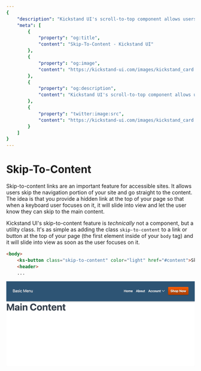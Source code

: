```yaml
---
{
    "description": "Kickstand UI's scroll-to-top component allows users to easily return to the top of a page with an easy-to-access button.",
    "meta": [
        {
            "property": "og:title",
            "content": "Skip-To-Content - Kickstand UI"
        },
        {
            "property": "og:image",
            "content": "https://kickstand-ui.com/images/kickstand_card.png"
        },
        {
            "property": "og:description",
            "content": "Kickstand UI's scroll-to-top component allows users to easily return to the top of a page with an easy-to-access button."
        },
        {
            "property": "twitter:image:src",
            "content": "https://kickstand-ui.com/images/kickstand_card.png"
        }
    ]
}
---
```


# Skip-To-Content

Skip-to-content links are an important feature for accessible sites. It allows users skip the navigation portion of your site and go straight to the content. The idea is that you provide a hidden link at the top of your page so that when a keyboard user focuses on it, it will slide into view and let the user know they can skip to the main content.

Kickstand UI's skip-to-content feature is _technically_ not a component, but a utility class. It's as simple as adding the class `skip-to-content` to a link or button at the top of your page (the first element inside of your `body` tag) and it will slide into view as soon as the user focuses on it.

```html
<body>
    <ks-button class="skip-to-content" color="light" href="#content">Skip to Content</ks-button>
    <header>
    ...
```

<div>
    <ks-alert color="light" class="my-xl">
        <img src="/images/gifs/skip-to-content.gif" alt="animated image of the skip-to-content link sliding into view" />
    </ks-alert>
</div>
